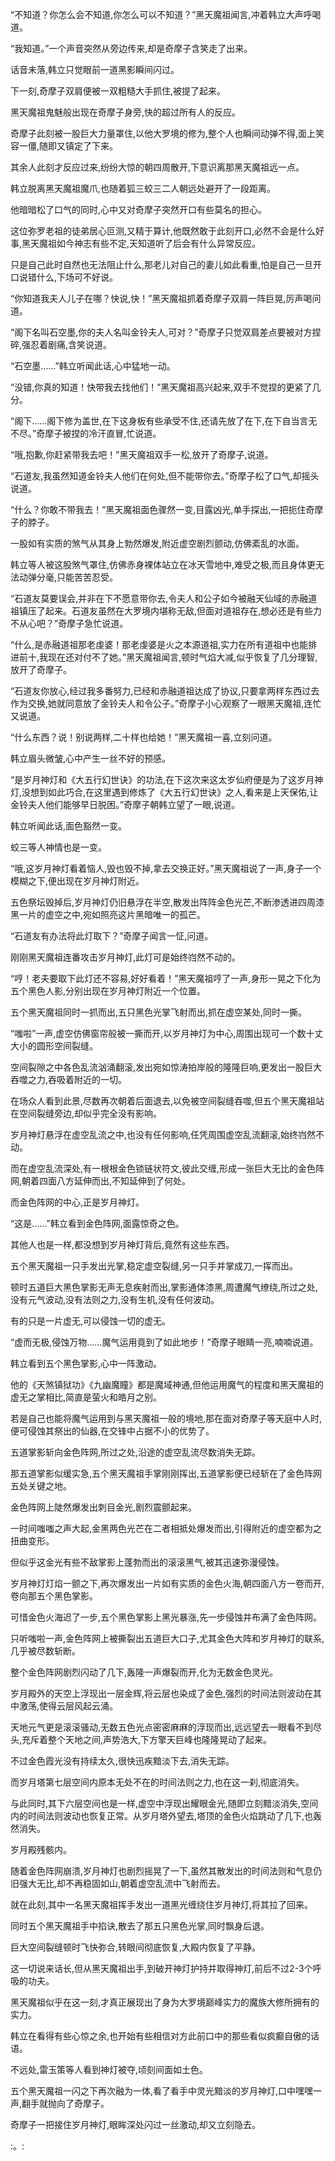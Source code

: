 
“不知道？你怎么会不知道,你怎么可以不知道？”黑天魔祖闻言,冲着韩立大声呼喝道。

“我知道。”一个声音突然从旁边传来,却是奇摩子含笑走了出来。

话音未落,韩立只觉眼前一道黑影瞬间闪过。

下一刻,奇摩子双肩便被一双粗糙大手抓住,被提了起来。

黑天魔祖鬼魅般出现在奇摩子身旁,快的超过所有人的反应。

奇摩子此刻被一股巨大力量罩住,以他大罗境的修为,整个人也瞬间动弹不得,面上笑容一僵,随即又镇定了下来。

其余人此刻才反应过来,纷纷大惊的朝四周散开,下意识离那黑天魔祖远一点。

韩立脱离黑天魔祖魔爪,也随着狐三蛟三二人朝远处避开了一段距离。

他暗暗松了口气的同时,心中又对奇摩子突然开口有些莫名的担心。

这位弥罗老祖的徒弟居心叵测,又精于算计,他既然敢于此刻开口,必然不会是什么好事,黑天魔祖如今神志有些不定,天知道听了后会有什么异常反应。

只是自己此时自然也无法阻止什么,那老儿对自己的妻儿如此看重,怕是自己一旦开口说错什么,下场可不好说。

“你知道我夫人儿子在哪？快说,快！”黑天魔祖抓着奇摩子双肩一阵巨晃,厉声喝问道。

“阁下名叫石空墨,你的夫人名叫金铃夫人,可对？”奇摩子只觉双肩差点要被对方捏碎,强忍着剧痛,含笑说道。

“石空墨……”韩立听闻此话,心中猛地一动。

“没错,你真的知道！快带我去找他们！”黑天魔祖高兴起来,双手不觉捏的更紧了几分。

“阁下……阁下修为盖世,在下这身板有些承受不住,还请先放了在下,在下自当言无不尽。”奇摩子被捏的冷汗直冒,忙说道。

“哦,抱歉,你赶紧带我去吧！”黑天魔祖双手一松,放开了奇摩子,说道。

“石道友,我虽然知道金铃夫人他们在何处,但不能带你去。”奇摩子松了口气,却摇头说道。

“什么？你敢不带我去！”黑天魔祖面色骤然一变,目露凶光,单手探出,一把扼住奇摩子的脖子。

一股如有实质的煞气从其身上勃然爆发,附近虚空剧烈颤动,仿佛紊乱的水面。

韩立等人被这股煞气罩住,仿佛赤身裸体站立在冰天雪地中,难受之极,而且身体更无法动弹分毫,只能苦苦忍受。

“石道友莫要误会,并非在下不愿意带你去,令夫人和公子如今被融天仙域的赤融道祖镇压了起来。石道友虽然在大罗境内堪称无敌,但面对道祖存在,想必还是有些力不从心吧？”奇摩子急忙说道。

“什么,是赤融道祖那老虔婆！那老虔婆是火之本源道祖,实力在所有道祖中也能排进前十,我现在还对付不了她。”黑天魔祖闻言,顿时气焰大减,似乎恢复了几分理智,放开了奇摩子。

“石道友你放心,经过我多番努力,已经和赤融道祖达成了协议,只要拿两样东西过去作为交换,她就同意放了金铃夫人和令公子。”奇摩子小心观察了一眼黑天魔祖,连忙又说道。

“什么东西？说！别说两样,二十样也给她！”黑天魔祖一喜,立刻问道。

韩立眉头微皱,心中产生一丝不好的预感。

“是岁月神灯和《大五行幻世诀》的功法,在下这次来这太岁仙府便是为了这岁月神灯,没想到如此巧合,在这里遇到修炼了《大五行幻世诀》之人,看来是上天保佑,让金铃夫人他们能够早日脱困。”奇摩子朝韩立望了一眼,说道。

韩立听闻此话,面色豁然一变。

蛟三等人神情也是一变。

“哦,这岁月神灯看着恼人,毁也毁不掉,拿去交换正好。”黑天魔祖说了一声,身子一个模糊之下,便出现在岁月神灯附近。

五色祭坛毁掉后,岁月神灯仍旧悬浮在半空,散发出阵阵金色光芒,不断渗透进四周漆黑一片的虚空之中,宛如照亮这片黑暗唯一的孤芒。

“石道友有办法将此灯取下？”奇摩子闻言一怔,问道。

刚刚黑天魔祖连番攻击岁月神灯,此灯可是始终岿然不动的。

“哼！老夫要取下此灯还不容易,好好看着！”黑天魔祖哼了一声,身形一晃之下化为五个黑色人影,分别出现在岁月神灯附近一个位置。

五个黑天魔祖同时一抓而出,五只黑色光掌飞射而出,抓在虚空某处,同时一撕。

“嗤啦”一声,虚空仿佛窗帘般被一撕而开,以岁月神灯为中心,周围出现可一个数十丈大小的圆形空间裂缝。

空间裂隙之中各色乱流汹涌翻滚,发出宛如惊涛拍岸般的隆隆巨响,更发出一股巨大吞噬之力,吞吸着附近的一切。

在场众人看到此景,尽数再次朝着后面退去,以免被空间裂缝吞噬,但五个黑天魔祖站在空间裂缝旁边,却似乎完全没有影响。

岁月神灯悬浮在虚空乱流之中,也没有任何影响,任凭周围虚空乱流翻滚,始终岿然不动。

而在虚空乱流深处,有一根根金色锁链状符文,彼此交缠,形成一张巨大无比的金色阵网,朝着四面八方延伸而出,不知延伸到了何处。

而金色阵网的中心,正是岁月神灯。

“这是……”韩立看到金色阵网,面露惊奇之色。

其他人也是一样,都没想到岁月神灯背后,竟然有这些东西。

五个黑天魔祖一只手发出光掌,稳定虚空裂缝,另一只手并掌成刀,一挥而出。

顿时五道巨大黑色掌影无声无息疾射而出,掌影通体漆黑,周遭魔气缭绕,所过之处,没有元气波动,没有法则之力,没有生机,没有任何波动。

有的只是一片虚无,可以侵蚀一切的虚无。

“虚而无极,侵蚀万物……魔气运用竟到了如此地步！”奇摩子眼睛一亮,喃喃说道。

韩立看到五个黑色掌影,心中一阵激动。

他的《天煞镇狱功》《九幽魔瞳》都是魔域神通,但他运用魔气的程度和黑天魔祖的虚无之掌相比,简直是萤火和皓月之别。

若是自己也能将魔气运用到与黑天魔祖一般的境地,那在面对奇摩子等天庭中人时,便可侵蚀其祭出的仙器,在交锋中占据不小的优势了。

五道掌影斩向金色阵网,所过之处,沿途的虚空乱流尽数消失无踪。

那五道掌影似缓实急,五个黑天魔祖手掌刚刚挥出,五道掌影便已经斩在了金色阵网五处关键之地。

金色阵网上陡然爆发出刺目金光,剧烈震颤起来。

一时间嗤嗤之声大起,金黑两色光芒在二者相抵处爆发而出,引得附近的虚空都为之扭曲变形。

但似乎这金光有些不敌掌影上蓬勃而出的滚滚黑气,被其迅速弥漫侵蚀。

岁月神灯灯焰一颤之下,再次爆发出一片如有实质的金色火海,朝四面八方一卷而开,卷向那五个黑色掌影。

可惜金色火海迟了一步,五个黑色掌影上黑光暴涨,先一步侵蚀并布满了金色阵网。

只听嗤啦一声,金色阵网上被撕裂出五道巨大口子,尤其金色大阵和岁月神灯的联系,几乎被尽数斩断。

整个金色阵网剧烈闪动了几下,轰隆一声爆裂而开,化为无数金色灵光。

岁月殿外的天空上浮现出一层金辉,将云层也染成了金色,强烈的时间法则波动在其中激荡,使得云层风起云涌。

天地元气更是滚滚骚动,无数五色光点密密麻麻的浮现而出,远远望去一眼看不到尽头,充斥着整个天地之间,声势浩大,下方擎天巨峰也隆隆晃动了起来。

不过金色霞光没有持续太久,很快迅疾黯淡下去,消失无踪。

而岁月塔第七层空间内原本无处不在的时间法则之力,也在这一刹,彻底消失。

与此同时,其下六层空间也是一样,虚空中浮现出耀眼金光,随即立刻黯淡消失,空间内的时间法则波动也恢复正常。从岁月塔外望去,塔顶的金色火焰跳动了几下,也轰然消失。

岁月殿残骸内。

随着金色阵网崩溃,岁月神灯也剧烈摇晃了一下,虽然其散发出的时间法则和气息仍旧强大无比,却不再稳固如山,朝着虚空乱流中飞射而去。

就在此刻,其中一名黑天魔祖挥手发出一道黑光缠绕住岁月神灯,将其拉了回来。

同时五个黑天魔祖手中掐诀,散去了那五只黑色光掌,同时飘身后退。

巨大空间裂缝顿时飞快弥合,转眼间彻底恢复,大殿内恢复了平静。

这一切说来话长,但从黑天魔祖出手,到破开神灯护持并取得神灯,前后不过2-3个呼吸的功夫。

黑天魔祖似乎在这一刻,才真正展现出了身为大罗境巅峰实力的魔族大修所拥有的实力。

韩立在看得有些心惊之余,也开始有些相信对方此前口中的那些看似疯癫自傲的话语。

不远处,雷玉策等人看到神灯被夺,顷刻间面如土色。

五个黑天魔祖一闪之下再次融为一体,看了看手中灵光黯淡的岁月神灯,口中嘿嘿一声,翻手就抛向了奇摩子。

奇摩子一把接住岁月神灯,眼眸深处闪过一丝激动,却又立刻隐去。

:。: